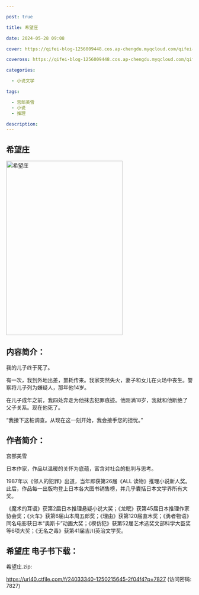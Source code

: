 ```yaml
---

post: true

title: 希望庄

date: 2024-05-28 09:08

cover: https://qifei-blog-1256009448.cos.ap-chengdu.myqcloud.com/qifei-blog/65969afa871b83018aa77133.jpg

coveross: https://qifei-blog-1256009448.cos.ap-chengdu.myqcloud.com/qifei-blog/65969afa871b83018aa77133.jpg

categories:

  - 小说文学

tags:

  - 宫部美雪
  - 小说
  - 推理

description:
---
```


## 希望庄
<img alt="希望庄 " class="aligncenter loaded" data-was-processed="true" decoding="async" fetchpriority="high" height="471" src="https://qifei-blog-1256009448.cos.ap-chengdu.myqcloud.com/qifei-blog/65969afa871b83018aa77133.jpg" style="cursor: zoom-in;" width="314"/>

## 内容简介：

我的儿子终于死了。

有一次，我到外地出差，噩耗传来。我家突然失火，妻子和女儿在火场中丧生。警察将儿子列为嫌疑人，那年他14岁。

在儿子成年之前，我四处奔走为他抹去犯罪痕迹。他刚满18岁，我就和他断绝了父子关系。现在他死了。

“我接下这桩调查。从现在这一刻开始，我会接手您的担忧。”

## 作者简介：

宫部美雪

日本作家，作品以温暖的关怀为底蕴，富含对社会的批判与思考。

1987年以《邻人的犯罪》出道，当年即获第26届《ALL 读物》推理小说新人奖。此后，作品每一出版均登上日本各大图书销售榜，并几乎囊括日本文学界所有大奖。

《魔术的耳语》获第2届日本推理悬疑小说大奖；《龙眠》获第45届日本推理作家协会奖；《火车》获第6届山本周五郎奖；《理由》获第120届直木奖；《勇者物语》同名电影获日本“奥斯卡”动画大奖；《模仿犯》获第52届艺术选奖文部科学大臣奖等6项大奖；《无名之毒》获第41届吉川英治文学奖。

## 希望庄 电子书下载：



希望庄.zip: 

https://url40.ctfile.com/f/24033340-1250215645-2f04f4?p=7827 (访问密码: 7827)
